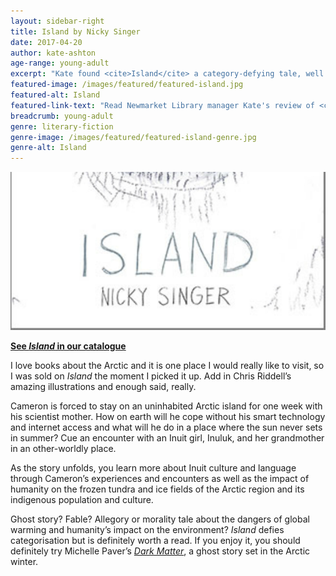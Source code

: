 ```yaml
---
layout: sidebar-right
title: Island by Nicky Singer
date: 2017-04-20
author: kate-ashton
age-range: young-adult
excerpt: "Kate found <cite>Island</cite> a category-defying tale, well worth a read."
featured-image: /images/featured/featured-island.jpg
featured-alt: Island
featured-link-text: "Read Newmarket Library manager Kate's review of <cite>Island</cite>, by Nicky Singer."
breadcrumb: young-adult
genre: literary-fiction
genre-image: /images/featured/featured-island-genre.jpg
genre-alt: Island
---
```


![Island](/images/featured/featured-island.jpg)

**[See <cite>Island</cite> in our catalogue](https://suffolk.spydus.co.uk/cgi-bin/spydus.exe/ENQ/OPAC/BIBENQ?BRN=1890561)**

I love books about the Arctic and it is one place I would really like to visit, so I was sold on <cite>Island</cite> the moment I picked it up. Add in Chris Riddell’s amazing illustrations and enough said, really.

Cameron is forced to stay on an uninhabited Arctic island for one week with his scientist mother. How on earth will he cope without his smart technology and internet access and what will he do in a place where the sun never sets in summer? Cue an encounter with an Inuit girl, Inuluk, and her grandmother in an other-worldly place.

As the story unfolds, you learn more about Inuit culture and language through Cameron’s experiences and encounters as well as the impact of humanity on the frozen tundra and ice fields of the Arctic region and its indigenous population and culture.

Ghost story? Fable? Allegory or morality tale about the dangers of global warming and humanity’s impact on the environment? <cite>Island</cite> defies categorisation but is definitely worth a read. If you enjoy it, you should definitely try Michelle Paver’s [<cite>Dark Matter</cite>](https://suffolk.spydus.co.uk/cgi-bin/spydus.exe/ENQ/OPAC/BIBENQ?BRN=463063), a ghost story set in the Arctic winter.
